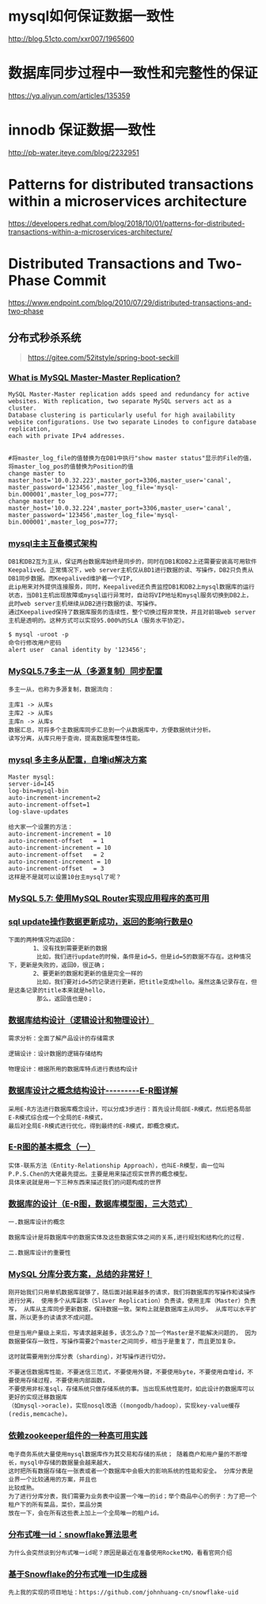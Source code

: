 # mysql如何保证数据一致性
http://blog.51cto.com/xxr007/1965600
# 数据库同步过程中一致性和完整性的保证
https://yq.aliyun.com/articles/135359
# innodb 保证数据一致性
http://pb-water.iteye.com/blog/2232951
# Patterns for distributed transactions within a microservices architecture
https://developers.redhat.com/blog/2018/10/01/patterns-for-distributed-transactions-within-a-microservices-architecture/
# Distributed Transactions and Two-Phase Commit
https://www.endpoint.com/blog/2010/07/29/distributed-transactions-and-two-phase

## 分布式秒杀系统
><https://gitee.com/52itstyle/spring-boot-seckill>

### [What is MySQL Master-Master Replication?](https://www.linode.com/docs/databases/mysql/configure-master-master-mysql-database-replication/)
```text
MySQL Master-Master replication adds speed and redundancy for active websites. With replication, two separate MySQL servers act as a cluster. 
Database clustering is particularly useful for high availability website configurations. Use two separate Linodes to configure database replication, 
each with private IPv4 addresses.
```


```text

#将master_log_file的值替换为在DB1中执行"show master status"显示的File的值，将master_log_pos的值替换为Position的值
change master to master_host='10.0.32.223',master_port=3306,master_user='canal', master_password='123456',master_log_file='mysql-bin.000001',master_log_pos=777;
change master to master_host='10.0.32.224',master_port=3306,master_user='canal', master_password='123456',master_log_file='mysql-bin.000001',master_log_pos=777;
```


### [mysql主主互备模式架构](https://www.kapyan.top/posts/1683246444.html)
```text
DB1和DB2互为主从，保证两台数据库始终是同步的，同时在DB1和DB2上还需要安装高可用软件Keepalived。正常情况下，web server主机仅从BD1进行数据的读、写操作，DB2只负责从DB1同步数据。而Keepalived维护着一个VIP,
此ip用来对外提供连接服务，同时，Keepalived还负责监控DB1和DB2上mysql数据库的运行状态，当DB1主机出现故障或mysql运行异常时，自动将VIP地址和mysql服务切换到DB2上，此时web server主机继续从DB2进行数据的读、写操作。
通过Keepalived保持了数据库服务的连续性，整个切换过程非常快，并且对前端web server主机是透明的。这种方式可以实现95.000%的SLA（服务水平协定）。
```

```text
$ mysql -uroot -p
命令行修改用户密码
alert user  canal identity by '123456';

```

### [MySQL5.7多主一从（多源复制）同步配置](https://my.oschina.net/u/2399373/blog/2878650)
```text
多主一从，也称为多源复制，数据流向：

主库1 -> 从库s
主库2 -> 从库s
主库n -> 从库s
数据汇总，可将多个主数据库同步汇总到一个从数据库中，方便数据统计分析。
读写分离，从库只用于查询，提高数据库整体性能。

```
### [mysql 多主多从配置，自增id解决方案](https://www.cnblogs.com/cocoliu/p/9020845.html)
```text
Master mysql:
server-id=145
log-bin=mysql-bin
auto-increment-increment=2
auto-increment-offset=1
log-slave-updates

给大家一个设置的方法：
auto-increment-increment = 10
auto-increment-offset   = 1
auto-increment-increment = 10
auto-increment-offset   = 2
auto-increment-increment = 10
auto-increment-offset   = 3
这样是不是就可以设置10台主mysql了呢？
```

### [MySQL 5.7: 使用MySQL Router实现应用程序的高可用](https://segmentfault.com/a/1190000011970688)

### [sql update操作数据更新成功，返回的影响行数是0](https://blog.csdn.net/win7system/article/details/73658270)
```text
下面的两种情况均返回0：
       1、没有找到需要更新的数据
        比如，我们进行update的时候，条件是id=5，但是id=5的数据不存在。这种情况下，更新是失败的，返回0，很正确；
       2、要更新的数据和更新的值是完全一样的
        比如，我们要对id=5的记录进行更新，把title变成hello。虽然这条记录存在，但是这条记录的title本来就是hello，
        那么，返回值也是0；
```

### [数据库结构设计（逻辑设计和物理设计）](https://blog.csdn.net/Richard_666/article/details/84099658)
```
需求分析：全面了解产品设计的存储需求

逻辑设计：设计数据的逻辑存储结构

物理设计：根据所用的数据库特点进行表结构设计
```

### [数据库设计之概念结构设计---------E-R图详解](https://blog.csdn.net/zxq1138634642/article/details/9121363)
```
采用E-R方法进行数据库概念设计，可以分成3步进行：首先设计局部E-R模式，然后把各局部E-R模式综合成一个全局的E-R模式，
最后对全局E-R模式进行优化，得到最终的E-R模式，即概念模式。
```

### [E-R图的基本概念（一）](https://blog.csdn.net/chenpidaxia/article/details/62073162)
```
实体-联系方法（Entity-Relationship Approach），也叫E-R模型，由一位叫P.P.S.Chen的大佬最先提出。主要是用来描述现实世界的概念模型。
具体来说就是用一下三种东西来描述我们的问题构成的世界 
```
### [数据库的设计（E-R图，数据库模型图，三大范式）](https://blog.csdn.net/qq_36513534/article/details/82219977)
```
一.数据库设计的概念

数据库设计是将数据库中的数据实体及这些数据实体之间的关系,进行规划和结构化的过程.

二.数据库设计的重要性
```
### [MySQL 分库分表方案，总结的非常好！](https://juejin.im/entry/5b5eb7f2e51d4519700f7d3c)
```
刚开始我们只用单机数据库就够了，随后面对越来越多的请求，我们将数据库的写操作和读操作进行分离， 使用多个从库副本（Slaver Replication）负责读，使用主库（Master）负责写， 从库从主库同步更新数据，保持数据一致。架构上就是数据库主从同步。 从库可以水平扩展，所以更多的读请求不成问题。

但是当用户量级上来后，写请求越来越多，该怎么办？加一个Master是不能解决问题的， 因为数据要保存一致性，写操作需要2个master之间同步，相当于是重复了，而且更加复杂。

这时就需要用到分库分表（sharding），对写操作进行切分。
```

```
不要迷信数据库性能，不要迷信三范式，不要使用外键，不要使用byte，不要使用自增id，不要使用存储过程，不要使用内部函数，
不要使用非标准sql，存储系统只做存储系统的事。当出现系统性能时，如此设计的数据库可以更好的实现迁移数据库
（如mysql->oracle)，实现nosql改造（(mongodb/hadoop），实现key-value缓存(redis,memcache)。
```

### [依赖zookeeper组件的一种高可用实践](https://blog.csdn.net/yu280265067/article/details/62041465)
```
电子商务系统大量使用mysql数据库作为其交易和存储的系统； 随着商户和用户量的不断增长，mysql中存储的数据量会越来越大，
这时把所有数据存储在一张表或者一个数据库中会极大的影响系统的性能和安全。 分库分表是业界一个比较通用的方案，并且也
比较成熟。
为了进行分库分表，我们需要为业务表中设置一个唯一的id；举个商品中心的例子：为了把一个租户下的所有菜品，菜价，菜品分类
放在一下，会在所有这些表上加上一个全局唯一的租户id。
```

### [分布式唯一id：snowflake算法思考](https://juejin.im/post/5a7f9176f265da4e721c73a8)
```
为什么会突然谈到分布式唯一id呢？原因是最近在准备使用RocketMQ，看看官网介绍
```

### [基于Snowflake的分布式唯一ID生成器](https://blog.csdn.net/javaboy/article/details/81978286)
```
先上我的实现的项目地址：https://github.com/johnhuang-cn/snowflake-uid
```